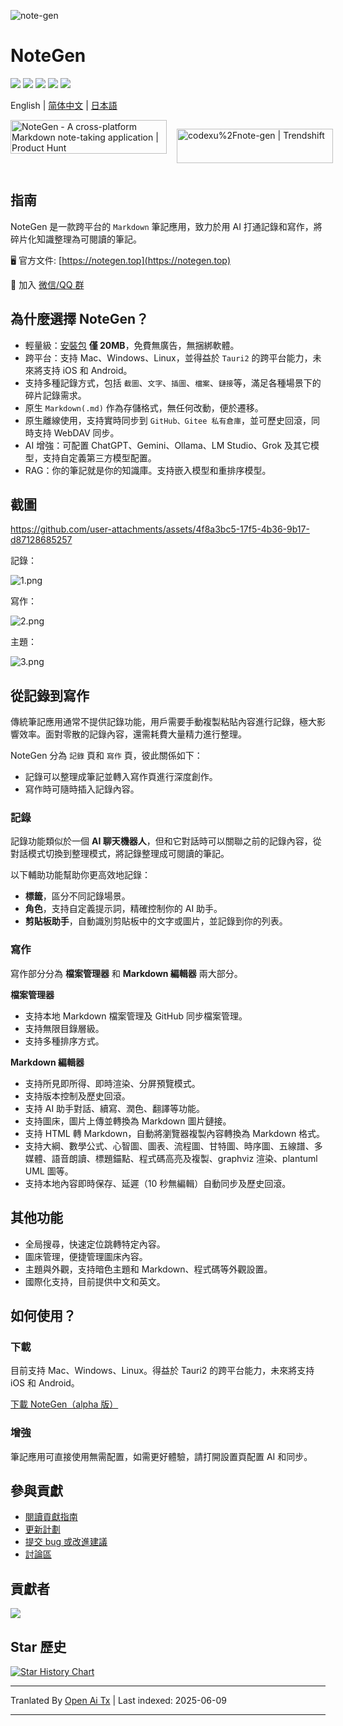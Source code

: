 ![note-gen](https://socialify.git.ci/codexu/note-gen/image?custom_description=Cross-Platform+%7C+LLM+%7C+Markdown+%7C++Recording++%26+Writing&description=1&font=Raleway&forks=1&issues=1&logo=https%3A%2F%2Fcamo.githubusercontent.com%2Fbe4a3a39f8724658ad5bc549d63f0454ad4ca98564c73b7b0778704ca5212509%2F68747470733a2f2f73322e6c6f6c692e6e65742f323032352f30352f32362f594d4e67784b5644724238345a74572e706e67&name=1&owner=1&pattern=Circuit+Board&stargazers=1&theme=Light)

# NoteGen

![](https://github.com/codexu/note-gen/actions/workflows/release.yml/badge.svg?branch=release)
![](https://img.shields.io/github/v/release/codexu/note-gen)
![](https://img.shields.io/badge/version-alpha-orange)
![](https://img.shields.io/github/downloads/codexu/note-gen/total)
![](https://img.shields.io/github/commit-activity/m/codexu/note-gen)

English | [简体中文](.github/README.zh.md) | [日本語](.github/README.ja.md)

<div style="display: flex; gap: 1rem;">
  <a href="https://www.producthunt.com/products/notegen-2?embed=true&utm_source=badge-featured&utm_medium=badge&utm_source=badge-notegen&#0045;2" target="_blank"><img src="https://api.producthunt.com/widgets/embed-image/v1/featured.svg?post_id=956348&theme=light&t=1749194675492" alt="NoteGen - A&#0032;cross&#0045;platform&#0032;Markdown&#0032;note&#0045;taking&#0032;application | Product Hunt" style="width: 250px; height: 54px;" width="250" height="54" /></a>

  <a href="https://trendshift.io/repositories/12784" target="_blank"><img src="https://trendshift.io/api/badge/repositories/12784" alt="codexu%2Fnote-gen | Trendshift" style="width: 250px; height: 55px;" width="250" height="55"/></a>
</div>

## 指南

NoteGen 是一款跨平台的 `Markdown` 筆記應用，致力於用 AI 打通記錄和寫作，將碎片化知識整理為可閱讀的筆記。

🖥️ 官方文件: [https://notegen.top](https://notegen.top)

💬 加入 [微信/QQ 群](https://github.com/codexu/note-gen/discussions/110)

## 為什麼選擇 NoteGen？

- 輕量級：[安裝包](https://github.com/codexu/note-gen/releases) **僅 20MB**，免費無廣告，無捆綁軟體。
- 跨平台：支持 Mac、Windows、Linux，並得益於 `Tauri2` 的跨平台能力，未來將支持 iOS 和 Android。
- 支持多種記錄方式，包括 `截圖`、`文字`、`插圖`、`檔案`、`鏈接`等，滿足各種場景下的碎片記錄需求。
- 原生 `Markdown(.md)` 作為存儲格式，無任何改動，便於遷移。
- 原生離線使用，支持實時同步到 `GitHub、Gitee 私有倉庫`，並可歷史回滾，同時支持 WebDAV 同步。
- AI 增強：可配置 ChatGPT、Gemini、Ollama、LM Studio、Grok 及其它模型，支持自定義第三方模型配置。
- RAG：你的筆記就是你的知識庫。支持嵌入模型和重排序模型。

## 截圖

https://github.com/user-attachments/assets/4f8a3bc5-17f5-4b36-9b17-d87128685257

記錄：

![1.png](https://s2.loli.net/2025/05/19/Cs5viKfkqb2HJmd.png)

寫作：

![2.png](https://s2.loli.net/2025/05/19/5vwQBPoLr6jzgUA.png)

主題：

![3.png](https://s2.loli.net/2025/05/19/8yU72prmWdsCHeu.png)

## 從記錄到寫作

傳統筆記應用通常不提供記錄功能，用戶需要手動複製粘貼內容進行記錄，極大影響效率。面對零散的記錄內容，還需耗費大量精力進行整理。

NoteGen 分為 `記錄` 頁和 `寫作` 頁，彼此關係如下：

- 記錄可以整理成筆記並轉入寫作頁進行深度創作。
- 寫作時可隨時插入記錄內容。

### 記錄

記錄功能類似於一個 **AI 聊天機器人**，但和它對話時可以關聯之前的記錄內容，從對話模式切換到整理模式，將記錄整理成可閱讀的筆記。

以下輔助功能幫助你更高效地記錄：

- **標籤**，區分不同記錄場景。
- **角色**，支持自定義提示詞，精確控制你的 AI 助手。
- **剪貼板助手**，自動識別剪貼板中的文字或圖片，並記錄到你的列表。

### 寫作

寫作部分分為 **檔案管理器** 和 **Markdown 編輯器** 兩大部分。

**檔案管理器**

- 支持本地 Markdown 檔案管理及 GitHub 同步檔案管理。
- 支持無限目錄層級。
- 支持多種排序方式。

**Markdown 編輯器**

- 支持所見即所得、即時渲染、分屏預覽模式。
- 支持版本控制及歷史回滾。
- 支持 AI 助手對話、續寫、潤色、翻譯等功能。
- 支持圖床，圖片上傳並轉換為 Markdown 圖片鏈接。
- 支持 HTML 轉 Markdown，自動將瀏覽器複製內容轉換為 Markdown 格式。
- 支持大綱、數學公式、心智圖、圖表、流程圖、甘特圖、時序圖、五線譜、多媒體、語音朗讀、標題錨點、程式碼高亮及複製、graphviz 渲染、plantuml UML 圖等。
- 支持本地內容即時保存、延遲（10 秒無編輯）自動同步及歷史回滾。

## 其他功能

- 全局搜尋，快速定位跳轉特定內容。
- 圖床管理，便捷管理圖床內容。
- 主題與外觀，支持暗色主題和 Markdown、程式碼等外觀設置。
- 國際化支持，目前提供中文和英文。

## 如何使用？

### 下載

目前支持 Mac、Windows、Linux。得益於 Tauri2 的跨平台能力，未來將支持 iOS 和 Android。

[下載 NoteGen（alpha 版）](https://github.com/codexu/note-gen/releases)

### 增強

筆記應用可直接使用無需配置，如需更好體驗，請打開設置頁配置 AI 和同步。

## 參與貢獻

- [閱讀貢獻指南](https://raw.githubusercontent.com/codexu/note-gen/dev/.github/CONTRIBUTING.md)
- [更新計劃](https://github.com/codexu/note-gen/issues/46)
- [提交 bug 或改進建議](https://github.com/codexu/note-gen/issues)
- [討論區](https://github.com/codexu/note-gen/discussions)

## 貢獻者

<a href="https://github.com/codexu/note-gen/graphs/contributors">
  <img src="https://contrib.rocks/image?repo=codexu/note-gen" />
</a>

## Star 歷史

[![Star History Chart](https://api.star-history.com/svg?repos=codexu/note-gen&type=Date)](https://www.star-history.com/#codexu/note-gen&Date)


---

Tranlated By [Open Ai Tx](https://github.com/OpenAiTx/OpenAiTx) | Last indexed: 2025-06-09

---